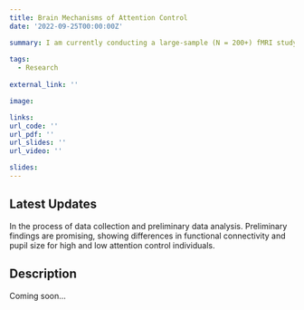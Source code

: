 ```yaml
---
title: Brain Mechanisms of Attention Control
date: '2022-09-25T00:00:00Z'

summary: I am currently conducting a large-sample (N = 200+) fMRI study to investigate the brain mechanisms underlying differences in the ability to control attention.
    
tags:
  - Research
  
external_link: ''

image:

links:
url_code: ''
url_pdf: ''
url_slides: ''
url_video: ''

slides: 
---
```


## Latest Updates

In the process of data collection and preliminary data analysis. Preliminary findings are promising, showing differences in functional connectivity and pupil size for high and low attention control individuals.

## Description

Coming soon...


